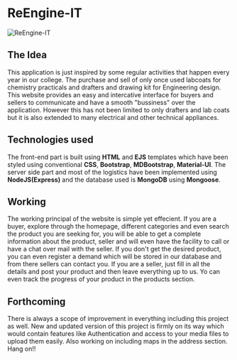 # ReEngine-IT
![ReEngine-IT](https://github.com/Grumpyyash/ReEngine-IT/blob/master/repic.png)

## The Idea
This application is just inspired by some regular activities that happen every year in our college. The purchase and sell of only once used labcoats for chemistry practicals and drafters and drawing kit for Engineering design. This website provides an easy and intercative interface for buyers and sellers to communicate and have a smooth "bussiness" over the application. However this has not been limited to only drafters and lab coats but it is also extended to many electrical and other technical appliances.

## Technologies used
The front-end part is built using **HTML** and **EJS** templates which have been styled using conventional **CSS**, **Bootstrap**, **MDBootstrap**, **Material-UI**. The server side part and most of the logistics have been implemented using **NodeJS(Express)** and the database used is **MongoDB** using **Mongoose**.

## Working
The working principal of the website is simple yet effecient. If you are a buyer, explore through the homepage, different categories and even search the product you are seeking for, you will be able to get a complete information about the product, seller and will even have the facility to call or have a chat over mail with the seller.
If you don't get the desired product, you can even register a demand which will be stored in our database and from there sellers can contact you.
If you are a seller, just fill in all the details and post your product and then leave everything up to us. Yo can even track the progress of your product in the products section.

## Forthcoming
There is always a scope of improvement in everything including this project as well. New and updated version of this project is firmly on its way which would contain features like Authentication and access to your media files to upload them easily. Also working on including maps in the address section. Hang on!!
